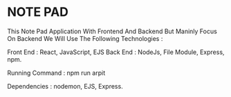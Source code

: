 <h1>NOTE PAD</h1>


This Note Pad Application With Frontend And Backend But Maninly Focus On Backend We Will Use The Following Technologies :

Front End : React, JavaScript, EJS
Back End : NodeJs, File Module, Express, npm.

Running Command :
npm run arpit

Dependencies :
nodemon, EJS, Express.

